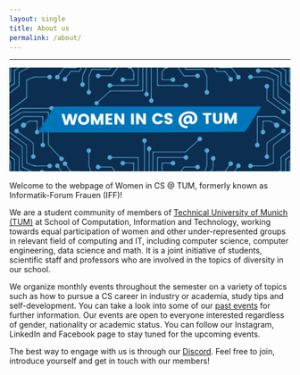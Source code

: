 ```yaml
---
layout: single
title: About us
permalink: /about/
---
```


---

![](/assets/images/WinCS.png)

Welcome to the webpage of Women in CS @ TUM, formerly known as Informatik-Forum Frauen (IFF)!

We are a student community of members of [Technical University of Munich (TUM)](https://www.in.tum.de/) at School of Computation, Information and Technology, working towards equal participation of women and other under-represented groups in relevant field of computing and IT, including computer science, computer engineering, data science and math. It is a joint initiative of students, scientific staff and professors who are involved in the topics of diversity in our school.

We organize monthly events throughout the semester on a variety of topics such as how to pursue a CS career in industry or academia, study tips and self-development. You can take a look into some of our [past events](/archive) for further information. Our events are open to everyone interested regardless of gender, nationality or academic status. You can follow our Instagram, LinkedIn and Facebook page to stay tuned for the upcoming events.

The best way to engage with us is through our [Discord](https://discord.com/invite/G7Ru7YdBsc). Feel free to join, introduce yourself and get in touch with our members!
